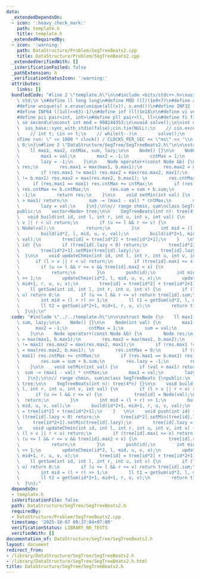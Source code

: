 ```yaml
---
data:
  _extendedDependsOn:
  - icon: ':heavy_check_mark:'
    path: template.h
    title: template.h
  _extendedRequiredBy:
  - icon: ':warning:'
    path: DataStructure/Problem/SegTreeBeats2.cpp
    title: DataStructure/Problem/SegTreeBeats2.cpp
  _extendedVerifiedWith: []
  _isVerificationFailed: false
  _pathExtension: h
  _verificationStatusIcon: ':warning:'
  attributes:
    links: []
  bundledCode: "#line 2 \"template.h\"\n\n#include <bits/stdc++.h>\nusing namespace\
    \ std;\n \n#define ll long long\n#define MOD (ll)(1e9+7)\n#define all(x) (x).begin(),(x).end()\n\
    #define unique(x) x.erase(unique(all(x)), x.end())\n#define INF32 ((1ull<<31)-1)\n\
    #define INF64 ((1ull<<63)-1)\n#define inf (ll)1e18\n\n#define vi vector<int>\n\
    #define pii pair<int, int>\n#define pll pair<ll, ll>\n#define fi first\n#define\
    \ se second\n\nconst int mod = 998244353;\n\nvoid solve();\n\nint main(){\n  \
    \  ios_base::sync_with_stdio(false);cin.tie(NULL);\n    // cin.exceptions(cin.failbit);\n\
    \    // int t; cin >> t;\n    // while(t--)\n        solve();\n    cerr << \"\\\
    nTime run: \" << 1000 * clock() / CLOCKS_PER_SEC << \"ms\" << '\\n';\n    return\
    \ 0;\n}\n#line 2 \"DataStructure/SegTree/SegTreeBeats2.h\"\n\n\nstruct Node {\n\
    \    ll max1, max2, cntMax, sum, lazy;\n\n    Node() {}\n\n    Node(int val) {\n\
    \        max1 = val;\n        max2 = -1;\n        cntMax = 1;\n        sum = val;\n\
    \        lazy = -1;\n    }\n\n    Node operator+(const Node &b) {\n        Node\
    \ res;\n        res.max1 = max(max1, b.max1);\n        res.max2 = max(max2, b.max2);\n\
    \        if (res.max1 != max1) res.max2 = max(res.max2, max1);\n        if (res.max1\
    \ != b.max1) res.max2 = max(res.max2, b.max1); \n        res.cntMax = 0;\n   \
    \     if (res.max1 == max1) res.cntMax += cntMax;\n        if (res.max1 == b.max1)\
    \ res.cntMax += b.cntMax;\n        res.sum = sum + b.sum;\n        res.lazy =\
    \ -1;\n        return res;\n    }\n\n    void setMin(int val) {\n        if (val\
    \ > max1) return;\n        sum -= (max1 - val) * cntMax;\n        max1 = val;\n\
    \        lazy = val;\n    }\n};\n\n// range chmin, sum\nclass SegTreeBeats {\n\
    public:\n    vector<Node> tree;\n\n    SegTreeBeats(int n): tree(4*n) {}\n\n \
    \   void build(int id, int l, int r, int u, int v, int val) {\n        if (l >\
    \ v || r < u) return;\n        if (u <= l && r <= v) {\n            tree[id] =\
    \ Node(val);\n            return;\n        }\n        int mid = (l + r) >> 1;\n\
    \        build(id*2, l, mid, u, v, val);\n        build(id*2+1, mid+1, r, u, v,\
    \ val);\n        tree[id] = tree[id*2] + tree[id*2+1];\n    }   \n\n    void push(int\
    \ id) {\n        if (tree[id].lazy < 0) return;\n        tree[id*2].setMin(tree[id].lazy);\n\
    \        tree[id*2+1].setMin(tree[id].lazy);\n        tree[id].lazy = -1;\n  \
    \  }\n\n    void updateChmin(int id, int l, int r, int u, int v, int x) {\n  \
    \      if (l > v || r < u) return;\n        if (tree[id].max1 <= x) return;\n\
    \        if (u <= l && r <= v && tree[id].max2 < x) {\n            tree[id].setMin(x);\n\
    \            return;\n        }\n        push(id);\n        int mid = (l + r)\
    \ >> 1;\n        updateChmin(id*2, l, mid, u, v, x);\n        updateChmin(id*2+1,\
    \ mid+1, r, u, v, x);\n        tree[id] = tree[id*2] + tree[id*2+1];\n    }\n\n\
    \    ll getSum(int id, int l, int r, int u, int v) {\n        if (l > v || r <\
    \ u) return 0;\n        if (u <= l && r <= v) return tree[id].sum;\n        push(id);\n\
    \        int mid = (l + r) >> 1;\n        ll t1 = getSum(id*2, l, mid, u, v);\n\
    \        ll t2 = getSum(id*2+1, mid+1, r, u, v);\n        return t1 + t2;\n  \
    \  }\n};\n"
  code: "#include \"../../template.h\"\n\n\nstruct Node {\n    ll max1, max2, cntMax,\
    \ sum, lazy;\n\n    Node() {}\n\n    Node(int val) {\n        max1 = val;\n  \
    \      max2 = -1;\n        cntMax = 1;\n        sum = val;\n        lazy = -1;\n\
    \    }\n\n    Node operator+(const Node &b) {\n        Node res;\n        res.max1\
    \ = max(max1, b.max1);\n        res.max2 = max(max2, b.max2);\n        if (res.max1\
    \ != max1) res.max2 = max(res.max2, max1);\n        if (res.max1 != b.max1) res.max2\
    \ = max(res.max2, b.max1); \n        res.cntMax = 0;\n        if (res.max1 ==\
    \ max1) res.cntMax += cntMax;\n        if (res.max1 == b.max1) res.cntMax += b.cntMax;\n\
    \        res.sum = sum + b.sum;\n        res.lazy = -1;\n        return res;\n\
    \    }\n\n    void setMin(int val) {\n        if (val > max1) return;\n      \
    \  sum -= (max1 - val) * cntMax;\n        max1 = val;\n        lazy = val;\n \
    \   }\n};\n\n// range chmin, sum\nclass SegTreeBeats {\npublic:\n    vector<Node>\
    \ tree;\n\n    SegTreeBeats(int n): tree(4*n) {}\n\n    void build(int id, int\
    \ l, int r, int u, int v, int val) {\n        if (l > v || r < u) return;\n  \
    \      if (u <= l && r <= v) {\n            tree[id] = Node(val);\n          \
    \  return;\n        }\n        int mid = (l + r) >> 1;\n        build(id*2, l,\
    \ mid, u, v, val);\n        build(id*2+1, mid+1, r, u, v, val);\n        tree[id]\
    \ = tree[id*2] + tree[id*2+1];\n    }   \n\n    void push(int id) {\n        if\
    \ (tree[id].lazy < 0) return;\n        tree[id*2].setMin(tree[id].lazy);\n   \
    \     tree[id*2+1].setMin(tree[id].lazy);\n        tree[id].lazy = -1;\n    }\n\
    \n    void updateChmin(int id, int l, int r, int u, int v, int x) {\n        if\
    \ (l > v || r < u) return;\n        if (tree[id].max1 <= x) return;\n        if\
    \ (u <= l && r <= v && tree[id].max2 < x) {\n            tree[id].setMin(x);\n\
    \            return;\n        }\n        push(id);\n        int mid = (l + r)\
    \ >> 1;\n        updateChmin(id*2, l, mid, u, v, x);\n        updateChmin(id*2+1,\
    \ mid+1, r, u, v, x);\n        tree[id] = tree[id*2] + tree[id*2+1];\n    }\n\n\
    \    ll getSum(int id, int l, int r, int u, int v) {\n        if (l > v || r <\
    \ u) return 0;\n        if (u <= l && r <= v) return tree[id].sum;\n        push(id);\n\
    \        int mid = (l + r) >> 1;\n        ll t1 = getSum(id*2, l, mid, u, v);\n\
    \        ll t2 = getSum(id*2+1, mid+1, r, u, v);\n        return t1 + t2;\n  \
    \  }\n};"
  dependsOn:
  - template.h
  isVerificationFile: false
  path: DataStructure/SegTree/SegTreeBeats2.h
  requiredBy:
  - DataStructure/Problem/SegTreeBeats2.cpp
  timestamp: '2025-10-07 00:37:04+07:00'
  verificationStatus: LIBRARY_NO_TESTS
  verifiedWith: []
documentation_of: DataStructure/SegTree/SegTreeBeats2.h
layout: document
redirect_from:
- /library/DataStructure/SegTree/SegTreeBeats2.h
- /library/DataStructure/SegTree/SegTreeBeats2.h.html
title: DataStructure/SegTree/SegTreeBeats2.h
---
```

